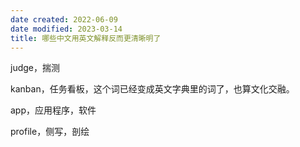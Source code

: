 ```yaml
---
date created: 2022-06-09
date modified: 2023-03-14
title: 哪些中文用英文解释反而更清晰明了
---
```


judge，揣测

kanban，任务看板，这个词已经变成英文字典里的词了，也算文化交融。

app，应用程序，软件

profile，侧写，剖绘

